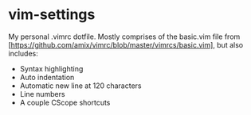 # vim-settings
My personal .vimrc dotfile.
Mostly comprises of the basic.vim file from [https://github.com/amix/vimrc/blob/master/vimrcs/basic.vim], but also includes:
- Syntax highlighting
- Auto indentation
- Automatic new line at 120 characters
- Line numbers
- A couple CScope shortcuts
